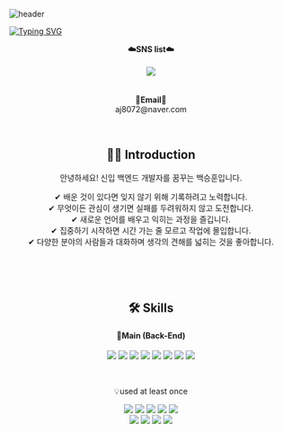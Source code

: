 ![header](https://capsule-render.vercel.app/api?type=waving&color=6994CDEE&text=&animation=twinkling&height=80)

[![Typing SVG](https://readme-typing-svg.demolab.com?font=Alkatra&weight=500&size=45&duration=4000&pause=3&color=6994CDEE&center=false&vCenter=false&multiline=true&repeat=true&width=1000&height=100&lines=Welcome+to+Jiho's+GitHub!👋)](https://git.io/typing-svg)
 
<div align="left">






<p align="center">
    <Strong>☁️SNS list☁️</Strong><br><br>
    <a href="https://www.instagram.com/100__hxxn" target="_blank"><img src="https://img.shields.io/badge/Instagram-E4405F?logo=Instagram&logoColor=white"/></a>
    <br>
<br><br>
<Strong>📧Email📧</Strong><br>aj8072@naver.com<br>
</p>

<br>

<div align=center>
  <h2>💁‍♂️ Introduction</h2>
  <p>안녕하세요! 신입 백엔드 개발자를 꿈꾸는 백승훈입니다.</p>
  <span>✔ 배운 것이 있다면 잊지 않기 위해 기록하려고 노력합니다.</span>
  <br>
  <span>✔ 무엇이든 관심이 생기면 실패를 두려워하지 않고 도전합니다.</span>
  <br>
  <span>✔ 새로운 언어를 배우고 익히는 과정을 즐깁니다.</span>
  <br>
  <span>✔ 집중하기 시작하면 시간 가는 줄 모르고 작업에 몰입합니다.</span>
  <br>
  <span>✔ 다양한 분야의 사람들과 대화하며 생각의 견해를 넓히는 것을 좋아합니다.</span>
  
  <br><br>
<br>

<p align="center">
   <h2>🛠️ Skills</h2>
    <h4>🌱Main (Back-End)</h4>
</p>

<p align="center" display="inline-block">
    <img src="https://img.shields.io/badge/spring-6DB33F?style=for-the-badge&logo=spring&logoColor=white"/>
    <img src="https://img.shields.io/badge/spring Security-6DB33F?style=for-the-badge&logo=springsecurity&logoColor=white"/>
    <img src="https://img.shields.io/badge/JavaScript-F7DF1E?style=for-the-badge&logo=JavaScript&logoColor=white"/>
    <img src="https://img.shields.io/badge/css3-1572B6?style=for-the-badge&logo=css3&logoColor=white"/>
    <img src="https://img.shields.io/badge/HTML5-E34F26?style=for-the-badge&logo=HTML5&logoColor=white"/>
    <img src="https://img.shields.io/badge/jquery-0769AD?style=for-the-badge&logo=jquery&logoColor=white">
    <img src="https://img.shields.io/badge/java-007396?style=for-the-badge&logo=java&logoColor=white">
    <img src="https://img.shields.io/badge/MySQL-4479A1?style=for-the-badge&logo=MySQL&logoColor=white"/>
    

</p><br>

<p align="center">
    💡used at least once
</p>

<p align="center" display="inline-block">
  <img src="https://img.shields.io/badge/KAKAO-FFCD00?style=for-the-badge&logo=kakao&logoColor=white"/>
  <img src="https://img.shields.io/badge/PortOne-FF6633?style=for-the-badge&logo=passport&logoColor=white"/>
  <img src="https://img.shields.io/badge/springboot-6DB33F?style=for-the-badge&logo=springboot&logoColor=white"/>
  <img src="https://img.shields.io/badge/intellijidea-000000?style=for-the-badge&logo=intellijidea&logoColor=white"/>
  <img src="https://img.shields.io/badge/git-F05032?style=for-the-badge&logo=git&logoColor=white">
    <br>
  <img src="https://img.shields.io/badge/github-181717?style=for-the-badge&logo=github&logoColor=white"/>
  <img src="https://img.shields.io/badge/Chart.js-FF6384?style=for-the-badge&logo=Chart.js&logoColor=white"/>
  <img src="https://img.shields.io/badge/apachetomcat-F8DC75?style=for-the-badge&logo=apachetomcat&logoColor=white"/>
  <img src="https://img.shields.io/badge/bootstrap-7952B3?style=for-the-badge&logo=bootstrap&logoColor=white"/>
</p>





<br>

